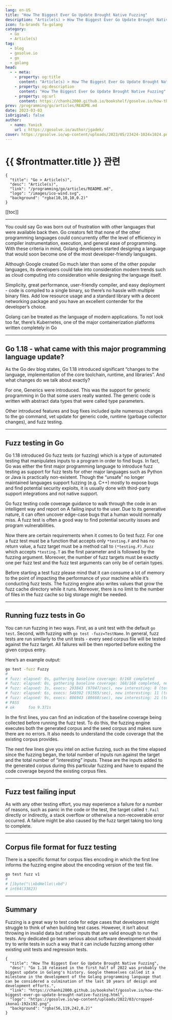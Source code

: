 ```yaml
---
lang: en-US
title: "How The Biggest Ever Go Update Brought Native Fuzzing"
description: "Article(s) > How The Biggest Ever Go Update Brought Native Fuzzing"
icon: fa-brands fa-golang
category:
  - Go
  - Article(s)
tag:
  - blog
  - gosolve.io
  - go
  - golang
head:
  - - meta:
    - property: og:title
      content: "Article(s) > How The Biggest Ever Go Update Brought Native Fuzzing"
    - property: og:description
      content: "How The Biggest Ever Go Update Brought Native Fuzzing"
    - property: og:url
      content: https://chanhi2000.github.io/bookshelf/gosolve.io/how-the-biggest-ever-go-update-brought-native-fuzzing.html
prev: /programming/go/articles/README.md
date: 2023-03-03
isOriginal: false
author:
  - name: Yanick
    url : https://gosolve.io/author/jgadek/
cover: https://gosolve.io/wp-content/uploads/2023/05/23424-1024x1024.png
---
```


# {{ $frontmatter.title }} 관련

```component VPCard
{
  "title": "Go > Article(s)",
  "desc": "Article(s)",
  "link": "/programming/go/articles/README.md",
  "logo": "/images/ico-wind.svg",
  "background": "rgba(10,10,10,0.2)"
}
```

[[toc]]

---

<SiteInfo
  name="How The Biggest Ever Go Update Brought Native Fuzzing"
  desc="Go 1.18 released in the first half of 2022 was probably the biggest update in Golang's history. Google themselves called it a milestone in the development of the Golang programming language that can be considered a culmination of the last 10 years of design and development efforts."
  url="https://gosolve.io/how-the-biggest-ever-go-update-brought-native-fuzzing"
  logo="https://gosolve.io/wp-content/uploads/2022/03/cropped-ikona1-192x192.png"
  preview="https://gosolve.io/wp-content/uploads/2023/05/23424-1024x1024.png"/>

You could say Go was born out of frustration with other languages that were available back then. Go creators felt that none of the other programming languages could concurrently offer the level of efficiency in compiler instrumentation, execution, and general ease of programming. With these criteria in mind, Golang developers started designing a language that would soon become one of the most developer-friendly languages.

Although Google created Go much later than some of the other popular languages, its developers could take into consideration modern trends such as cloud computing into consideration while designing the language itself.

Simplicity, great performance, user-friendly compiler, and easy deployment - code is compiled to a single binary, so there’s no hassle with multiple binary files. Add low resource usage and a standard library with a decent networking package and you have an excellent contender for the developer’s choice.

Golang can be treated as the language of modern applications. To not look too far, there’s Kubernetes, one of the major containerization platforms written completely in Go

---

## Go 1.18 - what came with this major programming language update?

As the Go dev blog states, Go 1.18 introduced significant “changes to the language, implementation of the core toolchain, runtime, and libraries”. And what changes do we talk about exactly?

For one, Generics were introduced. This was the support for generic programming in Go that some users really wanted. The generic code is written with abstract data types that were called type parameters.

Other introduced features and bug fixes included quite numerous changes to the go command, vet update for generic code, runtime (garbage collector changes), and fuzz testing.

---

## Fuzz testing in Go

Go 1.18 introduced Go fuzz tests (or fuzzing) which is a type of automated testing that manipulates inputs to a program in order to find bugs. In fact, Go was either the first major programming language to introduce fuzz testing as support for fuzz tests for other major languages such as Python or Java is practically non-existent. Though the “unsafe” no longer maintained languages support fuzzing (e.g. C++) mostly to expose bugs and find potential security exploits, it is usually done with third-party support integrations and not native support.

Go fuzz testing code coverage guidance to walk through the code in an intelligent way and report on A failing input to the user. Due to its generative nature, it can often uncover edge-case bugs that a human would normally miss. A fuzz test is often a good way to find potential security issues and program vulnerabilities.

Now there are certain requirements when it comes to Go test fuzz. For one a fuzz test must be a function that accepts only `*testing.F` and has no return value, a fuzz target must be a method call to `(*testing.F).Fuzz` which accepts `*testing.T` as the first parameter and is followed by the fuzzing argument. Moreover, the number of fuzz targets must be exactly one per fuzz test and the fuzz test arguments can only be of certain types.

Before starting a test fuzz please mind that it can consume a lot of memory to the point of impacting the performance of your machine while it’s conducting fuzz tests. The fuzzing engine also writes values that grow the fuzz cache directory while it runs. Moreover, there is no limit to the number of files in the fuzz cache so big storage might be needed.

---

## Running fuzz tests in Go

You can run fuzzing in two ways. First, as a unit test with the default `go test`. Second, with fuzzing with `go test -fuzz=TestName`. In general, fuzz tests are run similarly to the unit tests - every seed corpus file will be tested against the fuzz target. All failures will be then reported before exiting the given corpus entry.

Here’s an example output:

```sh
go test -fuzz Fuzzy
# 
# fuzz: elapsed: 0s, gathering baseline coverage: 0/168 completed
# fuzz: elapsed: 0s, gathering baseline coverage: 168/168 completed, now fuzzing with 4 workers
# fuzz: elapsed: 3s, execs: 293843 (97047/sec), new interesting: 8 (total: 196)
# fuzz: elapsed: 6s, execs: 549392 (91565/sec), new interesting: 11 (total: 203)
# fuzz: elapsed: 9s, execs: 806943 (89660/sec), new interesting: 21 (total: 217)
# PASS
# ok      foo 9.371s
```

In the first lines, you can find an indication of the baseline coverage being collected before running the fuzz test. To do this, the fuzzing engine executes both the generated corpus and the seed corpus and makes sure there are no errors. It also needs to understand the code coverage that the existing corpus provides.

The next few lines give you intel on active fuzzing, such as the time elapsed since the fuzzing began, the total number of inputs run against the target and the total number of “interesting” inputs. These are the inputs added to the generated corpus during this particular fuzzing and have to expand the code coverage beyond the existing corpus files.

---

## Fuzz test failing input

As with any other testing effort, you may experience a failure for a number of reasons, such as panic in the code or the test, the target called `t.Fail` directly or indirectly, a stack overflow or otherwise a non-recoverable error occurred. A failure might be also caused by the fuzz target taking too long to complete.

---

## Corpus file format for fuzz testing

There is a specific format for corpus files encoding in which the first line informs the fuzzing engine about the encoding version of the test file.

```sh
go test fuzz v1
# 
# []byte("\\xbdHello\\xbd")
# int64(33823)
```

---

## Summary

Fuzzing is a great way to test code for edge cases that developers might struggle to think of when building test cases. However, it isn’t about throwing in invalid data but rather inputs that are valid enough to run the tests. Any dedicated go team serious about software development should try to write tests in such a way that it can include fuzzing among other existing unit tests and regression tests.

<!-- TODO: add ARTICLE CARD -->
```component VPCard
{
  "title": "How The Biggest Ever Go Update Brought Native Fuzzing",
  "desc": "Go 1.18 released in the first half of 2022 was probably the biggest update in Golang's history. Google themselves called it a milestone in the development of the Golang programming language that can be considered a culmination of the last 10 years of design and development efforts.",
  "link": "https://chanhi2000.github.io/bookshelf/gosolve.io/how-the-biggest-ever-go-update-brought-native-fuzzing.html",
  "logo": "https://gosolve.io/wp-content/uploads/2022/03/cropped-ikona1-192x192.png",
  "background": "rgba(56,119,242,0.2)"
}
```
